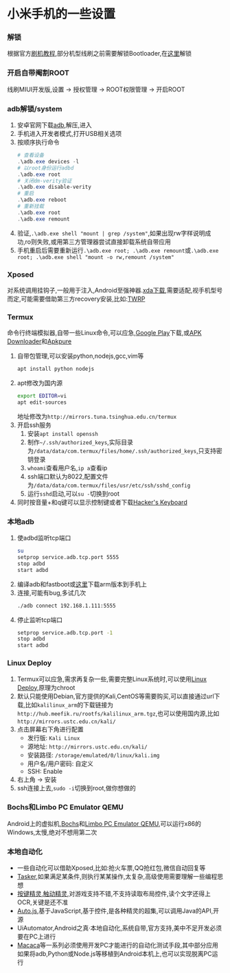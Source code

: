 # 小米手机的一些设置
### 解锁
根据官方[刷机教程](http://www.miui.com/shuaji-393.html),部分机型线刷之前需要解锁Bootloader,在[这里](http://www.miui.com/unlock/)解锁
### 开启自带阉割ROOT
线刷MIUI开发版,设置 -> 授权管理 -> ROOT权限管理 -> 开启ROOT
### adb解锁/system
1. 安卓官网下载[adb](https://developer.android.com/studio/releases/platform-tools.html),解压,进入
2. 手机进入开发者模式,打开USB相关选项
3. 按顺序执行命令
    ```powershell
    # 查看设备
    .\adb.exe devices -l
    # 以root身份运行adbd
    .\adb.exe root
    # 关闭dm-verity验证
    .\adb.exe disable-verity
    # 重启
    .\adb.exe reboot
    # 重新挂载
    .\adb.exe root
    .\adb.exe remount
    ```
4. 验证,`.\adb.exe shell "mount | grep /system"`,如果出现rw字样说明成功,ro则失败,或用第三方管理器尝试直接卸载系统自带应用
5. 手机重启后需要重新运行`.\adb.exe root; .\adb.exe remount`或`.\adb.exe root; .\adb.exe shell "mount -o rw,remount /system"`
### Xposed
对系统调用挂钩子,一般用于注入,Android至强神器.[xda下载](https://forum.xda-developers.com/showthread.php?t=3034811),需要适配,视手机型号而定,可能需要借助第三方recovery安装,比如:[TWRP](https://twrp.me/Devices/Xiaomi/)
### Termux
命令行终端模拟器,自带一些Linux命令,可以应急,[Google Play](https://play.google.com/store/apps/details?id=com.termux)下载,或[APK Downloader](https://apps.evozi.com/apk-downloader/?id=com.termux)和[Apkpure](https://apkpure.com/cn/termux/com.termux)
1. 自带包管理,可以安装python,nodejs,gcc,vim等
    ```bash
    apt install python nodejs
    ```
2. apt修改为国内源
    ```bash
    export EDITOR=vi
    apt edit-sources
    ```
    地址修改为`http://mirrors.tuna.tsinghua.edu.cn/termux`
3. 开启ssh服务
    1. 安装`apt install openssh`
    2. 制作`~/.ssh/authorized_keys`,实际目录为`/data/data/com.termux/files/home/.ssh/authorized_keys`,只支持密钥登录
    3. `whoami`查看用户名,`ip a`查看ip
    4. ssh端口默认为8022,配置文件为`/data/data/com.termux/files/usr/etc/ssh/sshd_config`
    5. 运行`sshd`启动,可以`su -`切换到root
4. 同时按音量+和q键可以显示控制键或者下载[Hacker's Keyboard](https://play.google.com/store/apps/details?id=org.pocketworkstation.pckeyboard)
### 本地adb
1. 使adbd监听tcp端口
    ```bash
    su
    setprop service.adb.tcp.port 5555
    stop adbd
    start adbd
    ```
2. 编译adb和fastboot或[这里](https://github.com/Magisk-Modules-Repo/adb-Installer/tree/master/bin)下载arm版本到手机上
3. 连接,可能有bug,多试几次
    ```bash
    ./adb connect 192.168.1.111:5555
    ```
4. 停止监听tcp端口
    ```bash
    setprop service.adb.tcp.port -1
    stop adbd
    start adbd
    ```
### Linux Deploy
1. Termux可以应急,需求再复杂一些,需要完整Linux系统时,可以使用[Linux Deploy](https://play.google.com/store/apps/details?id=ru.meefik.linuxdeploy),原理为chroot
2. 默认只能使用Debian,官方提供的Kali,CentOS等需要购买,可以直接通过url下载,比如`kalilinux_arm`的下载链接为`http://hub.meefik.ru/rootfs/kalilinux_arm.tgz`,也可以使用国内源,比如`http://mirrors.ustc.edu.cn/kali/`
3. 点击屏幕右下角进行配置
    * 发行版: `Kali Linux`
    * 源地址: `http://mirrors.ustc.edu.cn/kali/`
    * 安装路径: `/storage/emulated/0/linux/kali.img`
    * 用户名/用户密码: 自定义
    * SSH: Enable
4. 右上角 -> 安装
5. ssh连接上去,`sudo -i`切换到root,做你想做的
### Bochs和Limbo PC Emulator QEMU
Android上的虚拟机,[Bochs](https://play.google.com/store/apps/details?id=net.sourceforge.bochs)和[Limbo PC Emulator QEMU](https://play.google.com/store/apps/details?id=fr.energycube.android.app.com.limbo.emu.main.armv7),可以运行x86的Windows,太慢,绝对不想用第二次
### 本地自动化
* 一些自动化可以借助Xposed,比如:抢火车票,QQ抢红包,微信自动回复等
* [Tasker](https://play.google.com/store/apps/details?id=net.dinglisch.android.taskerm),如果满足某条件,则执行某某操作,太复杂,高级使用需要理解一些编程思想
* [按键精灵](http://www.mobileanjian.com/),[触动精灵](http://www.touchsprite.com/),对游戏支持不错,不支持读取布局控件,读个文字还得上OCR,关键是还不准
* [Auto.js](https://github.com/hyb1996/Auto.js),基于JavaScript,基于控件,是各种精灵的超集,可以调用Java的API,开源
* UiAutomator,Android之真·本地自动化,系统自带,官方支持,美中不足开发必须要在PC上进行
* [Macaca](https://macacajs.github.io/)等一系列必须使用开发PC才能进行的自动化测试手段,其中部分应用如果将adb,Python或Node.js等移植到Android本机上,也可以实现脱离PC运行
